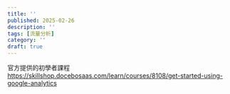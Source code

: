 ```yaml
---
title: ''
published: 2025-02-26
description: ''
tags: [流量分析]
category: ''
draft: true 
---
```


官方提供的初學者課程
https://skillshop.docebosaas.com/learn/courses/8108/get-started-using-google-analytics